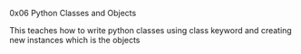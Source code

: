 0x06 Python Classes and Objects 

This teaches how to write python classes using class keyword and creating new instances
which is the objects 
